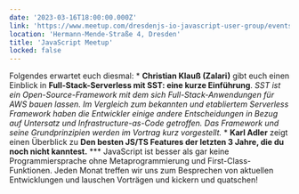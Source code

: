 ```yaml
---
date: '2023-03-16T18:00:00.000Z'
link: 'https://www.meetup.com/dresdenjs-io-javascript-user-group/events/291505614'
location: 'Hermann-Mende-Straße 4, Dresden'
title: 'JavaScript Meetup'
locked: false
---
```

Folgendes erwartet euch diesmal: * **Christian Klauß (Zalari)** gibt euch einen Einblick in **Full-Stack-Serverless mit SST: eine kurze Einführung**. *SST ist ein Open-Source-Framework mit dem sich Full-Stack-Anwendungen für AWS bauen lassen. Im Vergleich zum bekannten und etabliertem Serverless Framework haben die Entwickler einige andere Entscheidungen in Bezug auf Untersatz und Infrastructure-as-Code getroffen. Das Framework und seine Grundprinzipien werden im Vortrag kurz vorgestellt.* * **Karl Adler** zeigt einen Überblick zu **Den besten JS/TS Features der letzten 3 Jahre, die du noch nicht kanntest.** *** JavaScript ist besser als gar keine Programmiersprache ohne Metaprogrammierung und First-Class-Funktionen. Jeden Monat treffen wir uns zum Besprechen von aktuellen Entwicklungen und lauschen Vorträgen und kickern und quatschen!
